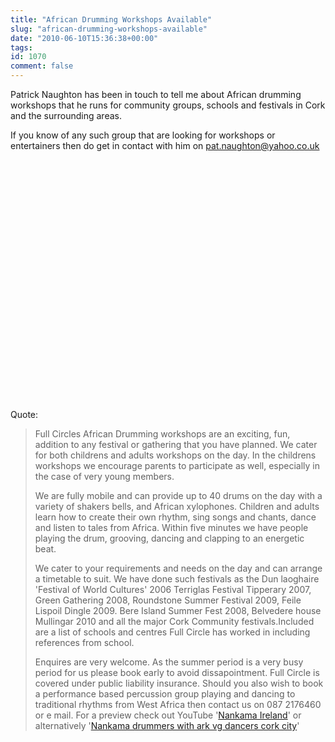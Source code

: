 ```yaml
---
title: "African Drumming Workshops Available"
slug: "african-drumming-workshops-available"
date: "2010-06-10T15:36:38+00:00"
tags:
id: 1070
comment: false
---
```


Patrick Naughton has been in touch to tell me about African drumming workshops that he runs for community groups, schools and festivals in Cork and the surrounding areas.

If you know of any such group that are looking for workshops or entertainers then do get in contact with him on pat.naughton@yahoo.co.uk

<object width="500" height="385"><param name="movie" value="http://www.youtube.com/v/9ArDwPYGrg8&hl=en_US&fs=1&"></param><param name="allowFullScreen" value="true"></param><param name="allowscriptaccess" value="always"></param><embed src="http://www.youtube.com/v/9ArDwPYGrg8&hl=en_US&fs=1&" type="application/x-shockwave-flash" allowscriptaccess="always" allowfullscreen="true" width="500" height="385"></embed></object>

Quote:
> Full Circles African Drumming workshops are an exciting, fun, addition to any festival or gathering that you have planned. We cater for both childrens and adults workshops on the day. In the childrens workshops we encourage parents to participate as well, especially in the case of very young members.
> 
> We are fully mobile and can provide up to 40 drums on the day with a variety of shakers bells, and African xylophones. Children and adults learn how to create their own rhythm, sing songs and chants, dance and listen to tales from Africa. Within five minutes we have people playing the drum, grooving, dancing and clapping to an energetic beat.
> 
> We cater to your requirements and needs on the day and can arrange a timetable to suit. We have done such festivals as the Dun laoghaire 'Festival of World Cultures' 2006 Terriglas Festival Tipperary 2007, Green Gathering 2008, Roundstone Summer Festival 2009, Feile Lispoil Dingle 2009\. Bere Island Summer Fest 2008, Belvedere house Mullingar 2010 and all the major Cork Community festivals.Included are a list of schools and centres Full Circle has worked in including references from school.
> 
> Enquires are very welcome. As the summer period is a very busy period for us please book early to avoid dissapointment. Full Circle is covered under public liability insurance. Should you also wish to book a performance based percussion group playing and dancing to traditional rhythms from West Africa then contact us on 087 2176460 or e mail. For a preview check out YouTube '[Nankama Ireland](http://www.youtube.com/results?search_query=Nankama+Irelandandaq=f)' or alternatively '[Nankama drummers with ark vg dancers cork city](http://www.youtube.com/watch?v=9ArDwPYGrg8)'

